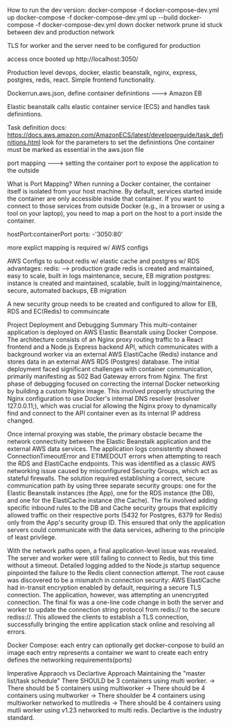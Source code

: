 How to run the dev version:
docker-compose -f docker-compose-dev.yml up
docker-compose -f docker-compose-dev.yml up --build
docker-compose -f docker-compose-dev.yml down
docker network prune id stuck between dev and production network

TLS for worker and the server need to be configured for production

access once booted up http://localhost:3050/

Production level devops, docker, elastic beanstalk, nginx, express, postgres, redis, react. Simple frontend functionality.

Dockerrun.aws.json, define container definintions ---> Amazon EB

Elastic beanstalk calls elastic container service (ECS) and handles task definintions.

Task definition docs:
https://docs.aws.amazon.com/AmazonECS/latest/developerguide/task_definitions.html
look for the parameters to set the definintions
One container must be marked as essential in the aws.json file

port mapping ---> setting the container port to expose the application to the outside

What is Port Mapping?
When running a Docker container, the container itself is isolated from your host machine. By default, services started inside the container are only accessible inside that container. If you want to connect to those services from outside Docker (e.g., in a browser or using a tool on your laptop), you need to map a port on the host to a port inside the container.

hostPort:containerPort
ports:
 -'3050:80'

 more explict mapping is required w/ AWS configs

 AWS Configs to subout redis w/ elastic cache and postgres w/ RDS
 advantages:
    redis: --> production grade
        redis is created and maintained, easy to scale, built in logs maintenance,
        secure, EB migration
    postgres:
        instance is created and maintained, scalable, built in logging/maintainence,
        secure, automated backups, EB migration

A new security group needs to be created and configured to allow for EB, RDS and EC(Redis) to commuincate

Project Deployment and Debugging Summary
This multi-container application is deployed on AWS Elastic Beanstalk using Docker Compose. The architecture consists of an Nginx proxy routing traffic to a React frontend and a Node.js Express backend API, which communicates with a background worker via an external AWS ElastiCache (Redis) instance and stores data in an external AWS RDS (Postgres) database. The initial deployment faced significant challenges with container communication, primarily manifesting as 502 Bad Gateway errors from Nginx. The first phase of debugging focused on correcting the internal Docker networking by building a custom Nginx image. This involved properly structuring the Nginx configuration to use Docker's internal DNS resolver (resolver 127.0.0.11;), which was crucial for allowing the Nginx proxy to dynamically find and connect to the API container even as its internal IP address changed.

Once internal proxying was stable, the primary obstacle became the network connectivity between the Elastic Beanstalk application and the external AWS data services. The application logs consistently showed ConnectionTimeoutError and ETIMEDOUT errors when attempting to reach the RDS and ElastiCache endpoints. This was identified as a classic AWS networking issue caused by misconfigured Security Groups, which act as stateful firewalls. The solution required establishing a correct, secure communication path by using three separate security groups: one for the Elastic Beanstalk instances (the App), one for the RDS instance (the DB), and one for the ElastiCache instance (the Cache). The fix involved adding specific inbound rules to the DB and Cache security groups that explicitly allowed traffic on their respective ports (5432 for Postgres, 6379 for Redis) only from the App's security group ID. This ensured that only the application servers could communicate with the data services, adhering to the principle of least privilege.

With the network paths open, a final application-level issue was revealed. The server and worker were still failing to connect to Redis, but this time without a timeout. Detailed logging added to the Node.js startup sequence pinpointed the failure to the Redis client connection attempt. The root cause was discovered to be a mismatch in connection security: AWS ElastiCache had in-transit encryption enabled by default, requiring a secure TLS connection. The application, however, was attempting an unencrypted connection. The final fix was a one-line code change in both the server and worker to update the connection string protocol from redis:// to the secure rediss://. This allowed the clients to establish a TLS connection, successfully bringing the entire application stack online and resolving all errors.

Docker Compose:
each entry can optionally get docker-conpose to build an image
each entry represents a container we want to create
each entry defines the networking requirements(ports)

Imperative Appraoch vs Declartive Approach 
Maintaining the "master list/task schedule" There SHOULD be 3 containers using multi worker. -> There should be 5 containers using multiworker ->
There should be 4 containers using  multworker -> There shoulder be 4 containers using multiworker networked to mutliredis -> There should be 4 containers using mutli worker using v1.23 networked to multi redis. Declartive is the industry standard.